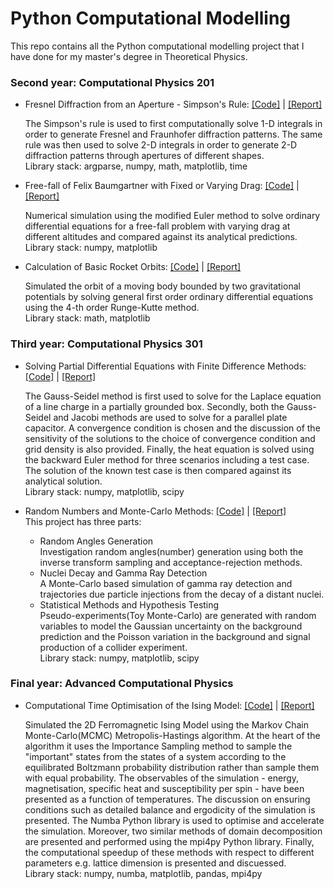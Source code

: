 # Python Computational Modelling
This repo contains all the Python computational modelling project that I have done for my master's degree in Theoretical Physics.

### Second year: Computational Physics 201

- Fresnel Diffraction from an Aperture - Simpson's Rule: [[Code]](https://github.com/dazzabaijan/py_comp_model/blob/master/2nd_year/ex_2/dn16018_ex2_code.py) | [[Report]](https://github.com/dazzabaijan/py_comp_model/blob/master/2nd_year/ex_2/dn16018_ex2_report.pdf)

  The Simpson's rule is used to first computationally solve 1-D integrals in order to generate Fresnel and Fraunhofer diffraction patterns. The same rule was then used to solve 2-D integrals in order to generate 2-D diffraction patterns through apertures of different shapes.\
  Library stack: argparse, numpy, math, matplotlib, time

- Free-fall of Felix Baumgartner with Fixed or Varying Drag: [[Code]](https://github.com/dazzabaijan/py_comp_model/blob/master/2nd_year/ex_3/dn16018_ex3_code.py) | [[Report]](https://github.com/dazzabaijan/py_comp_model/blob/master/2nd_year/ex_3/dn16018_ex3_report.pdf)

  Numerical simulation using the modified Euler method to solve ordinary differential equations for a free-fall problem with varying drag at different altitudes and compared against its analytical predictions.\
  Library stack: numpy, matplotlib
  
- Calculation of Basic Rocket Orbits: [[Code]](https://github.com/dazzabaijan/py_comp_model/blob/master/2nd_year/ex_4/dn16018_ex4_code.py) | [[Report]](https://github.com/dazzabaijan/py_comp_model/blob/master/2nd_year/ex_4/dn16018_ex4_report.pdf)

  Simulated the orbit of a moving body bounded by two gravitational potentials by solving general first order ordinary differential equations using the 4-th order Runge-Kutte method.\
  Library stack: math, matplotlib

### Third year: Computational Physics 301

- Solving Partial Differential Equations with Finite Difference Methods: [[Code]](https://github.com/dazzabaijan/py_comp_model/blob/master/3rd_year/ex_2/dn16018_ex2_code.py) | [[Report]](https://github.com/dazzabaijan/py_comp_model/blob/master/3rd_year/ex_2/dn16018_ex2_report.pdf)

  The Gauss-Seidel method is first used to solve for the Laplace equation of a line charge in a partially grounded box. Secondly, both the Gauss-Seidel and Jacobi methods are used to solve for a parallel plate capacitor. A convergence condition is chosen and the discussion of the sensitivity of the solutions to the choice of convergence condition and grid density is also provided. Finally, the heat equation is solved using the backward Euler method for three scenarios including a test case. The solution of the known test case is then compared against its analytical solution.\
  Library stack: numpy, matplotlib, scipy
  
- Random Numbers and Monte-Carlo Methods: [[Code]](https://github.com/dazzabaijan/py_comp_model/blob/master/3rd_year/ex_3/dn16018_ex3_code.txt) | [[Report]](https://github.com/dazzabaijan/py_comp_model/blob/master/3rd_year/ex_3/dn16018_ex4_report.pdf)\
  This project has three parts:
  - Random Angles Generation\
    Investigation random angles(number) generation using both the inverse transform sampling and acceptance-rejection methods.
  - Nuclei Decay and Gamma Ray Detection\
    A Monte-Carlo based simulation of gamma ray detection and trajectories due particle injections from the decay of a distant nuclei.
  - Statistical Methods and Hypothesis Testing\
    Pseudo-experiments(Toy Monte-Carlo) are generated with random variables to model the Gaussian uncertainty on the background prediction and the Poisson variation in the background and signal production of a collider experiment.\
  Library stack: numpy, matplotlib, scipy
    
### Final year: Advanced Computational Physics

- Computational Time Optimisation of the Ising Model: [[Code]](https://github.com/dazzabaijan/py_comp_model/blob/master/final_year/ising_mpi_method1.py) | [[Report]](https://github.com/dazzabaijan/py_comp_model/blob/master/final_year/ACP_report.pdf)

  Simulated the 2D Ferromagnetic Ising Model using the Markov Chain Monte-Carlo(MCMC) Metropolis-Hastings algorithm. At the heart of the algorithm it uses the Importance Sampling  method to sample the "important" states from the states of a system according to the equilibrated Boltzmann probability distribution rather than sample them with equal probability. The observables of the simulation - energy, magnetisation, specific heat and susceptibility per spin - have been presented as a function of temperatures. The discussion on ensuring conditions such as detailed balance and ergodicity of the simulation is presented. The Numba Python library is used to optimise and accelerate the simulation. Moreover, two similar methods of domain decomposition are presented and performed using the mpi4py Python library. Finally, the computational speedup of these methods with respect to different parameters e.g. lattice dimension is presented and discuessed.\
  Library stack: numpy, numba, matplotlib, pandas, mpi4py


    
